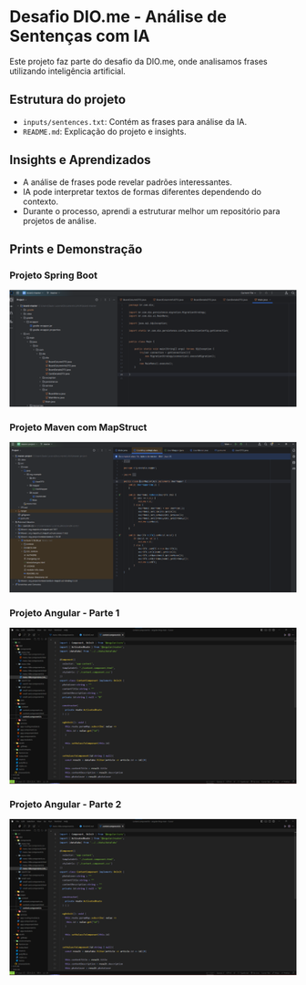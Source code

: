 # Desafio DIO.me - Análise de Sentenças com IA

Este projeto faz parte do desafio da DIO.me, onde analisamos frases utilizando inteligência artificial.

## Estrutura do projeto

- `inputs/sentences.txt`: Contém as frases para análise da IA.
- `README.md`: Explicação do projeto e insights.

## Insights e Aprendizados

- A análise de frases pode revelar padrões interessantes.
- IA pode interpretar textos de formas diferentes dependendo do contexto.
- Durante o processo, aprendi a estruturar melhor um repositório para projetos de análise.

## Prints e Demonstração

### Projeto Spring Boot

![Projeto Spring Boot](https://raw.githubusercontent.com/Saulolucena27/desafio-dio.me/main/prints/projeto-spring.png)

### Projeto Maven com MapStruct

![Projeto Maven](https://raw.githubusercontent.com/Saulolucena27/desafio-dio.me/main/prints/projeto-maven.png)

### Projeto Angular - Parte 1

![Angular Parte 1](https://raw.githubusercontent.com/Saulolucena27/desafio-dio.me/main/prints/angular-1.png)

### Projeto Angular - Parte 2

![Angular Parte 2](https://raw.githubusercontent.com/Saulolucena27/desafio-dio.me/main/prints/angular-2.png)
